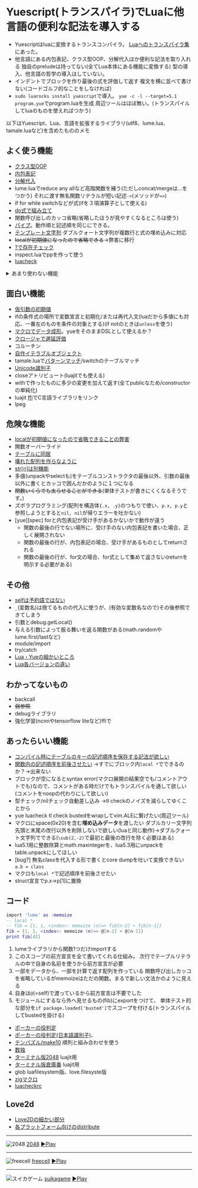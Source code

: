 # Yuescript(トランスパイラ)でLuaに他言語の便利な記法を導入する

- Yuescriptはluaに変換するトランスコンパイラ。
  [Luaへのトランスパイラ集](https://github.com/hengestone/lua-languages)にあった。
- 他言語にある内包表記、クラス型OOP、分解代入ほか便利な記法を取り入れる
  独自のpreludeは持ってない(全てLua本体にある機能に変換する)
  型の導入、他言語の哲学の導入はしていない。
- インデントでブロックを作り最後の式を評価して返す
  複文を横に並べて書けない(コードゴルフ的なことをしなければ)
- `sudo luarocks install yuescript`で導入。
  `yue -c -l --target=5.1 program.yue`でprogram.luaを生成
  周辺ツールはほぼ無い。(トランスパイルしてluaのものを使えればつかう)

以下はYuescript、Lua、言語を拡張するライブラリ(utf8、lume.lua、tamale.luaなど)を含めたもののメモ

## よく使う機能

- [クラス型OOP](doc/クラス型OOP.md)
- [内包表記](doc/内包表記.md)
- [分解代入](doc/分解代入.md)
- lume.luaでreduce any allなど高階関数を補う(ただしconcat/mergeは...をつかう)
  それに渡す無名関数リテラルが短い記述`->`(メソッドが`=>`)
- if for while switchなどが式(ifを３項演算子として使える)
- [do式で組み立て](do式で組み立て.md)
- 関数呼び出しのカッコ省略(省略したほうが見やすくなるところは使う)
- [パイプ](doc/パイプ.md)。動作順と記述順を同じにできる。
- [テンプレート文字列](doc/テンプレート文字列.md) ダブルクォート文字列が複数行と式の埋め込みに対応
- ~~localが初期値になったので省略できる~~→弊害に移行
- [?で存在チェック](doc/?で存在チェック.md)
- inspect.luaでppを作って使う
- [luacheck](doc/luacheck.md)

<details>
<summary>あまり使わない機能</summary>

- !で関数呼び出し
- gotoとラベルは使わない(emscripten-luaが対応してないので)。脱出はreturnを使うようにする
- ??オペレータ(nil専用のor。使い分けるシーンがない)
- const(テーブルの中身は変えられちゃうので)
- global(`_G`と同じ？)
- lumeにあるが内包表記で書ける高階関数・パイプがあるのでチェーン表記は使わない
- 多重代入 `a = b = 0` (多値代入があるので)
- 後置if/for(前に置くもののただの糖衣構文。スコープを作る。前に書いたほうが見やすい)
- luajit ffiで高速計算
- luajitのi接尾辞(cdataの虚数を作る)

</details>

## 面白い機能

- [仮引数の初期値](doc/仮引数の初期値.md)
- ifの条件式の場所で変数宣言と初期化/または再代入文(luaだから多値にも対応、一番左のものを条件の対象とする)(if notのときは`unless`を使う)
- [マクロでデータ成形](doc/マクロでデータ成形.md)。yueをそのままDSLとして使えるか？
- [クロージャで遅延評価](クロージャで遅延評価)
- コルーチン
- [自作イテラブルオブジェクト](自作イテラブルオブジェクト)
- tamale.luaで[パターンマッチ](doc/パターンマッチ.md)/switchのテーブルマッチ
- [Unicode識別子](Unicode識別子)
- closeアトリビュート(luajitでも使える)
- withで作ったものに多少の変更を加えて返す(全てpublicなため/constructorの単純化)
- luajit [ffi](doc/ffi.md)でC言語ライブラリをリンク
- lpeg

## 危険な機能

- [localが初期値になったので省略できることの弊害](doc/localが初期値になったので省略できることの弊害)
- 関数オーバーライド
- [テーブルに同居](doc/テーブルに同居.md)
- [壊れた配列を作らなように](doc/壊れた配列を作らなように.md)
- [str[n]は別機能](doc/str[n]は別機能.md)
- 多値(unpackやselectも)をテーブルコンストラクタの最後以外、引数の最後以外に書くとカッコで囲んだかのように１つになる
- ~~関数いくらでも太らせることができる~~(単体テストが書きにくくなるそうです。)
- ズボラプログラミング(配列を構造体`{.x, .y}`のつもりで使い、`p.x, p.y`と参照しようとすると`nil, nil`が帰りエラーを吐かない)
- [yue][spec] forと内包表記が受け手があるかないかで動作が違う
  - 関数の最後の行でない場所に、受け手のない内包表記を書いた場合、正しく展開されない
  - 関数の最後の行が、内包表記の場合、受け手があるものとしてreturnされる
  - 関数の最後の行が、for文の場合、for式として集めて返さない(returnを明示する必要がある)

## その他

- [selfは予約語ではない](doc/selfは予約語ではない.md)
- `_`(変数名)は捨てるものの代入に使うが、(有効な変数名なので)その後参照できてしまう
- 引数とdebug.getLocal()
- 与える引数によって振る舞いを返る関数がある(math.randomやlume.first/lastなど)
- module/import
- try/catch
- [Lua・Yueの細かいところ](doc/Lua・Yueの細かいところ.md)
- [Lua各バージョンの違い](doc/Lua各バージョンの違い.md)

## わかってないもの

- backcall
- ~~弱参照~~
- debugライブラリ
- 強化学習(ncnnやtensorflow liteなど)ffiで

## あったらいい機能

- [コンパイル時にテーブルのキーの記述順序を保存する記法が欲しい](doc/コンパイル時にテーブルのキーの記述順序を保存する記法が欲しい.md)
- [関数内の記述順序を前後させたい](関数内の記述順序を前後させたい)
  →すでにブロック内`local *`でできるのか？→出来ない
- ブロックが空になるとsyntax error(マクロ展開の結果空でも/コメントアウトでも)なので、コメントがある時だけでもトランスパイルを通して欲しい(コメントをnoopの代わりにして欲しい)
- 型チェック/nilチェック自動差し込み →tl checkのノイズを減らしてゆくことから
- yue luacheck tl check bustedをwrapしてvim.ALEに繋げたい(周辺ツール)
- マクロにspace(0x20)を含む**埋め込みデータ**を渡したい
  ダブルカリー文字列先頭と末尾の改行以外を削除しないで欲しい(luaと同じ動作)→ダブルクォート文字列でできる(`\sub(2,-2)`で最初と最後の改行を除く必要はある)
- lua5.1用に整数除算とmath.maxintegerを、lua5.3用にunpackをtable.unpackにしてほしい
- [bug?] 無名classを代入する形で書くとcore dumpを吐いて変換できない `a.b = class`
- マクロも`local *`で記述順序を前後させたい
- struct宣言でp.x→p[1]に置換

## コード

```yuecode.lua
import 'lume' as :memoize
-- local *
-- fib = {1, 1, <index>: memoize (n)=> fib[n-2] + fib[n-1]}
fib = {1, 1, <index>: memoize (n)=> @[n-2] + @[n-1]}
print fib[42]
```

1. lumeライブラリから関数1つだけimportする
2. このスコープの前方宣言を全て書いてくれる仕組み。
   次行でテーブルリテラルの中で自身の名前を使うから前方宣言が必要
3. 一部をデータから、一部を計算で返す配列を作っている
   関数呼び出しカッコを省略しているがmemoizeはただの関数。まるで新しい文法かのように見える
4. 自身は`@`(=self)で渡っているから前方宣言は不要でした
5. モジュールにするなら外へ見せるもの(fib)にexportをつけて、
   単体テスト的な部分を`if package.loaded['busted']`でスコープを付ける(トランスパイルしてbustedを掛ける)

- [ポーカーの役判定](code/poker.yue)
- [ポーカーの役判定(日本語識別子)](code/ポーカー.yue)、
- [テンパズル/make10](code/tenpuzzle.yue) 順列と組み合わせを使う
- [数独](code/数独.yue)
- [ターミナル版2048](code/g2048_lcurses.yue) luajit用
- [ターミナル版倉庫番](code/sokoban_lcurses.yue) luajit用
- glob luafilesystem版、love.filesyste版
- [zigマクロ](code/embedzig.yue)
- [luacheckrc](code/.luacheckrc)

## Love2d

- [Love2Dの細かい部分](doc/Love2Dの細かい部分.md)
- [各プラットフォーム向けのdistribute](doc/distribute.md)

---

![2048](img/game2048.gif)
[2048](https://github.com/muu2007/game2048/) [▶Play](https://muu2007.github.io/game2048/)

---

![freecell](img/freecell.jpg)
[freecell](https://github.com/muu2007/freecell/) [▶Play](https://muu2007.github.io/freecell/)

---

![スイカゲーム](img/suikagame.jpg)
[suikagame](https://github.com/muu2007/suikagame/) [▶Play](https://muu2007.github.io/suikagame/)
